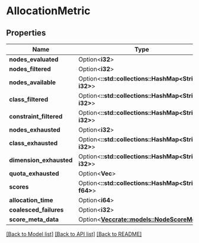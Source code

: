 # AllocationMetric

## Properties

Name | Type | Description | Notes
------------ | ------------- | ------------- | -------------
**nodes_evaluated** | Option<**i32**> |  | [optional]
**nodes_filtered** | Option<**i32**> |  | [optional]
**nodes_available** | Option<**::std::collections::HashMap<String, i32>**> |  | [optional]
**class_filtered** | Option<**::std::collections::HashMap<String, i32>**> |  | [optional]
**constraint_filtered** | Option<**::std::collections::HashMap<String, i32>**> |  | [optional]
**nodes_exhausted** | Option<**i32**> |  | [optional]
**class_exhausted** | Option<**::std::collections::HashMap<String, i32>**> |  | [optional]
**dimension_exhausted** | Option<**::std::collections::HashMap<String, i32>**> |  | [optional]
**quota_exhausted** | Option<**Vec<String>**> |  | [optional]
**scores** | Option<**::std::collections::HashMap<String, f64>**> |  | [optional]
**allocation_time** | Option<**i64**> |  | [optional]
**coalesced_failures** | Option<**i32**> |  | [optional]
**score_meta_data** | Option<[**Vec<crate::models::NodeScoreMeta>**](NodeScoreMeta.md)> |  | [optional]

[[Back to Model list]](../README.md#documentation-for-models) [[Back to API list]](../README.md#documentation-for-api-endpoints) [[Back to README]](../README.md)


